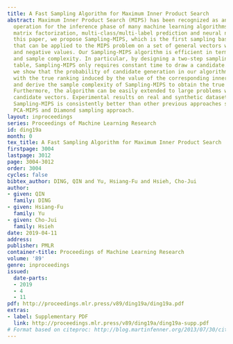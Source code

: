 ```yaml
---
title: A Fast Sampling Algorithm for Maximum Inner Product Search
abstract: Maximum Inner Product Search (MIPS) has been recognized as an important
  operation for the inference phase of many machine learning algorithms, including
  matrix factorization, multi-class/multi-label prediction and neural networks. In
  this paper, we propose Sampling-MIPS, which is the first sampling based algorithm
  that can be applied to the MIPS problem on a set of general vectors with both positive
  and negative values. Our Sampling-MIPS algorithm is efficient in terms of both time
  and sample complexity. In particular, by designing a two-step sampling with alias
  table, Sampling-MIPS only requires constant time to draw a candidate. In addition,
  we show that the probability of candidate generation in our algorithm is consistent
  with the true ranking induced by the value of the corresponding inner products,
  and derive the sample complexity of Sampling-MIPS to obtain the true candidate.
  Furthermore, the algorithm can be easily extended to large problems with sparse
  candidate vectors. Experimental results on real and synthetic datasets show that
  Sampling-MIPS is consistently better than other previous approaches such as LSH-MIPS,
  PCA-MIPS and Diamond sampling approach.
layout: inproceedings
series: Proceedings of Machine Learning Research
id: ding19a
month: 0
tex_title: A Fast Sampling Algorithm for Maximum Inner Product Search
firstpage: 3004
lastpage: 3012
page: 3004-3012
order: 3004
cycles: false
bibtex_author: DING, QIN and Yu, Hsiang-Fu and Hsieh, Cho-Jui
author:
- given: QIN
  family: DING
- given: Hsiang-Fu
  family: Yu
- given: Cho-Jui
  family: Hsieh
date: 2019-04-11
address: 
publisher: PMLR
container-title: Proceedings of Machine Learning Research
volume: '89'
genre: inproceedings
issued:
  date-parts:
  - 2019
  - 4
  - 11
pdf: http://proceedings.mlr.press/v89/ding19a/ding19a.pdf
extras:
- label: Supplementary PDF
  link: http://proceedings.mlr.press/v89/ding19a/ding19a-supp.pdf
# Format based on citeproc: http://blog.martinfenner.org/2013/07/30/citeproc-yaml-for-bibliographies/
---
```

